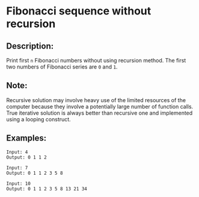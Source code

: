 # Fibonacci sequence without recursion

## Description:

Print first `n` Fibonacci numbers without using recursion method. The first two numbers of Fibonacci series are `0` and `1`.

## Note:

Recursive solution may involve heavy use of the limited resources of the computer because they involve a potentially large number of function calls. True iterative solution is always better than recursive one and implemented using a looping construct.

## Examples:

```
Input: 4
Output: 0 1 1 2
```
```
Input: 7
Output: 0 1 1 2 3 5 8
```
```
Input: 10
Output: 0 1 1 2 3 5 8 13 21 34
```
